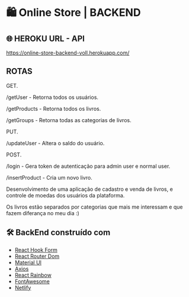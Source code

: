 
# :shopping: Online Store | BACKEND

## :globe_with_meridians: HEROKU URL - API
https://online-store-backend-voll.herokuapp.com/

## ROTAS

GET.


/getUser - Retorna todos os usuários.


/getProducts - Retorna todos os livros.


/getGroups - Retorna todas as categorias de livros.



PUT.


/updateUser - Altera o saldo do usuário.


POST.


/login - Gera token de autenticação para admin user e normal user.


/insertProduct - Cria um novo livro.


Desenvolvimento de uma aplicação de cadastro e venda de livros, e controle de moedas dos usuários da plataforma.

Os livros estão separados por categorias que mais me interessam e que fazem diferança no meu dia :)


## 🛠️ BackEnd construído com

* [React Hook Form](https://react-hook-form.com/) 
* [React Router Dom](https://v5.reactrouter.com/) 
* [Material UI](https://mui.com/pt/) 
* [Axios](https://axios-http.com/docs/intro)
* [React Rainbow](https://react-rainbow.io/) 
* [FontAwesome](https://fontawesome.com/)
* [Netlify](https://www.netlify.com/)
